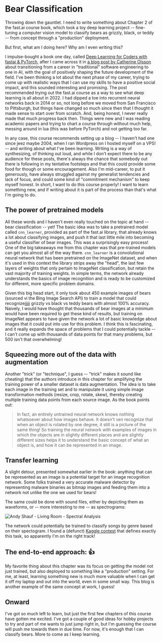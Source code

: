 # Bear Classification

Throwing down the gauntlet. I need to write something about Chapter 2 of the
fast.ai course book, which took a toy deep learning project -- fine-tuning a
computer vision model to classify bears as grizzly, black, or teddy -- from
concept through a "production" deployment.

But first, what am I doing here? Why am I even writing this?

I impulse-bought a book one day, called [Deep Learning for Coders with fastai &
PyTorch](https://www.amazon.com/Deep-Learning-Coders-fastai-PyTorch/dp/1492045527),
after I came across it in [a blog post by Catherine
Olsson](https://80000hours.org/articles/ml-engineering-career-transition-guide/)
about transitioning from a career in "traditional" software engineering to one
in AI, with the goal of positively shaping the future development of the field.
I've been thinking a lot about the next phase of my career, trying to come up
with realistic ways that I can use my skills to have a positive social impact,
and this sounded interesting and promising. The post recommended trying out the
fast.ai course as a way to see what deep learning is all about in 2022. I had
dipped a toe into recurrent neural networks back in 2014 or so, not long before
we moved from San Francisco to Pittsburgh, but things have changed so much
since then that I thought it made sense to start over from scratch. And, being
honest, I never really made that much progress back then. Things were new and I
was reading academic papers and trying to chart a course through without much
help, messing around in lua (this was before PyTorch) and not getting too far.

In any case, this course recommends setting up a blog -- I haven't had one
since jeez maybe 2004, when I ran Wordpress on I hosted myself on a VPS! -- and
writing about what I've been learning. Writing is a way of synthesizing, of
thinking out loud, and while I don't expect there to be any audience for these
posts, there's always the chance that somebody out there is following in my
tentative footsteps and that this could provide some food for though or some
encouragement. Also I'm mid-career, to put it generously, have always struggled
against my generalist tendencies and lack of focus, and could some kind of
"commitment mechanism" to keep myself honest. In short, I want to do this
course properly! I want to learn something new, and if writing about it is part
of the process than that's what I'm going to do.

## The power of pretrained models

All these words and I haven't even really touched on the topic at hand -- bear
classification -- yet! The basic idea was to take a pretrained model called
`cnn_learner`, provided as part of the fast.ai library, that already knows a
lot about classifying images, and push it that last little mile into becoming a
useful classifier of bear images. This was a surprisingly easy process! One of
the big takeaways me from this chapter was that pre-trained models can get you
almost all of the way there. `cnn_learner` is a convolutional neural network
that has been pretrained on the ImageNet dataset, and when it's used in this
context the library strips away the "head", the last few layers of weights that
only pertain to ImageNet classification, but retain the vast majority of
training weights. In simple terms, the network already understands the basics
of image recognition and is ready to be customized for different, more specific
problem domains.

Given this big head start, it only took about 450 example images of bears
(sourced vi the Bing Image Search API) to train a model that could recognizejjjjj
grizzly vs black vs teddy bears with almost 100% accuracy. Naively, I would
have thought that thousands of bear images at a minimum would have been
required to get these kind of results, but training on ImageNet appears to have
given the network a lot of basic knowledge about images that it could put into
use for this problem. I think this is fascinating, and it really expands the
space of problems that I could potentially tackle -- I can't come up with
thousands of data points for that many problems, but 500 isn't that
overwhelming!

## Squeezing more out of the data with augmentation

Another "trick" (or "technique", I guess -- "trick" makes it sound like
cheating) that the authors introduce in this chapter for amplifying the
training power of a smaller dataset is data augmentation. The idea is to take
each image in the training set and to manipulate it using simple image
transformation methods (resize, crop, rotate, skew), thereby creating multiple
training data points from each source image. As the book points out:

> In fact, an entirely untrained neural network knows nothing whatsoever about
> how images behave. It doesn't ven recognize that when an object is rotated by
> one degree, it still is a picture of the same thing! So training the neural
> network with examples of images in which the objects are in slightly
> different places and are slightly different sizes helps it to understand the
> basic concept of what an object is, and how it can be represented in an
> image.

## Transfer learning

A slight detour, presented somewhat earlier in the book: anything that can be
represented as an image is a potential target for an image recognition network.
Some folks trained a very accurate malware detector by representing malware
binaries as bitmap images and feeding them into a network not unlike the one we
used for bears!

The same could be done with sound files, either by depicting them as waveforms,
or -- more interesting to me -- as spectrograms:

![Andy Shauf - Living Room - Spectral
Analysis](/images/2022-03-06-waveform.jpg "A spectrogram of 'Living Room'
by Andy Shauf (a very good song)")

The network could potentially be trained to classify songs by genre based on
their spectogram. I found a (defunct) [Kaggle
contest](https://www.kaggle.com/c/multitask-music-classification) that defines
exactly this task, so apparently I'm on the right track!

## The end-to-end approach: 👍

My favorite thing about this chapter was its focus on getting the model not
just trained, but also deployed to something like a "production" setting. For
me, at least, learning something new is much more valuable when I can get it
off my laptop and out into the world, even in some small way. This blog is
another example of the same concept at work, I guess!

## Onward

I've got so much left to learn, but just the first few chapters of this course
have gotten me excited. I've got a couple of good ideas for hobby projects to
try and part of me wants to just jump right in, but I'm guessing the course
will push me towards them in due time. For now, it's enough that I can classify
bears. More to come as I keep learning.

